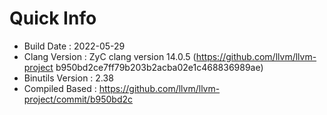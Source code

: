 # Quick Info
* Build Date : 2022-05-29
* Clang Version : ZyC clang version 14.0.5 (https://github.com/llvm/llvm-project b950bd2ce7ff79b203b2acba02e1c468836989ae)
* Binutils Version : 2.38
* Compiled Based : https://github.com/llvm/llvm-project/commit/b950bd2c

